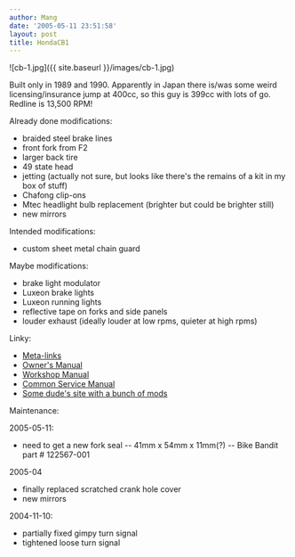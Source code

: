 ```yaml
---
author: Mang
date: '2005-05-11 23:51:58'
layout: post
title: HondaCB1
---
```


![cb-1.jpg]({{ site.baseurl }}/images/cb-1.jpg)

Built only in 1989 and 1990.  Apparently in Japan there is/was some weird licensing/insurance jump at 400cc, so this guy is 399cc with lots of go.  Redline is 13,500 RPM!

Already done modifications:

* braided steel brake lines
* front fork from F2
* larger back tire
* 49 state head
* jetting (actually not sure, but looks like there's the remains of a kit in my box of stuff)
* Chafong clip-ons
* Mtec headlight bulb replacement (brighter but could be brighter still)
* new mirrors

Intended modifications:

* custom sheet metal chain guard

Maybe modifications:

* brake light modulator
* Luxeon brake lights
* Luxeon running lights
* reflective tape on forks and side panels
* louder exhaust (ideally louder at low rpms, quieter at high rpms)

Linky:

* [Meta-links](http://www.motor-forum.nl/forum/topic/63985)
* [Owner's Manual](http://prozaq.demon.nl/cb1/cb-1ownersmanual.pdf)
* [Workshop Manual](http://prozaq.demon.nl/cb1/Honda%20CB-1%20workshop%20manual.pdf)
* [Common Service Manual](http://prozaq.demon.nl/cb1/Honda.Common.Service.Manual.pdf)
* [Some dude's site with a bunch of mods](http://homepage.ntlworld.com/fiscusfish/thecb1files/)

Maintenance:

2005-05-11:

* need to get a new fork seal -- 41mm x 54mm x 11mm(?) -- Bike Bandit part # 122567-001

2005-04

* finally replaced scratched crank hole cover
* new mirrors

2004-11-10:

* partially fixed gimpy turn signal
* tightened loose turn signal
